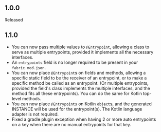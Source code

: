 ## 1.0.0

Released

## 1.1.0

- You can now pass multiple values to `@Entrypoint`, allowing a class to serve as multiple entrypoints, provided it implements all the necessary interfaces.
- An `entrypoints` field is no longer required to be present in your `fabric.mod.json`. 
- You can now place `@Entrypoint`s on fields and methods, allowing a specific static field to be the receiver of an entrypoint,
 or to make a specific method be called as an entrypoint.
  (Or multiple entrypoints, provided the field's class implements the multiple interfaces, and the method fits all these entrypoints).
  You can do the same for Kotlin top-level methods.
- You can now place `@Entrypoints` on Kotlin `object`s, and the generated INSTANCE will be used for the entrypoint(s). The Kotlin language adapter is not required.
- Fixed a gradle plugin exception when having 2 or more auto entrypoints on a key when there are no manual entrypoints for that key.